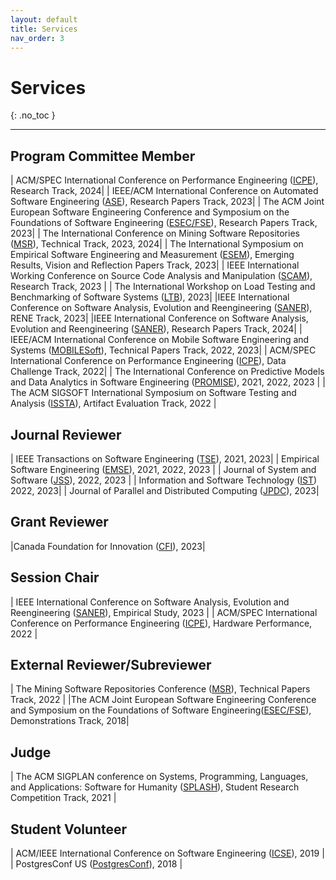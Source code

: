 ```yaml
---
layout: default
title: Services
nav_order: 3
---
```


# Services
{: .no_toc }

----

## Program Committee Member

| ACM/SPEC International Conference on Performance Engineering ([ICPE](https://icpe2024.spec.org/)), Research Track, 2024|
| IEEE/ACM International Conference on Automated Software Engineering ([ASE](https://conf.researchr.org/series/ase)), Research Papers Track, 2023| 
| The ACM Joint European Software Engineering Conference and Symposium on the Foundations of Software Engineering ([ESEC/FSE](https://2023.esec-fse.org/track/fse-2023-research-papers)), Research Papers Track, 2023| 
| The International Conference on Mining Software Repositories ([MSR](https://conf.researchr.org/track/msr-2023/msr-2023-technical-papers)), Technical Track, 2023, 2024| 
| The International Symposium on Empirical Software Engineering and Measurement ([ESEM](https://conf.researchr.org/track/esem-2023/esem-2023-emerging-results-vision-and-reflection-papers)), Emerging Results, Vision and Reflection Papers Track, 2023| 
| IEEE International Working Conference on Source Code Analysis and Manipulation ([SCAM](http://www.ieee-scam.org/2023/#cfpresearchtrack)), Research Track, 2023 |
| The International Workshop on Load Testing and Benchmarking of Software Systems ([LTB](https://ltb2023.github.io/)), 2023| 
|IEEE International Conference on Software Analysis, Evolution and Reengineering ([SANER](https://saner2023.must.edu.mo/negativerestrack)), RENE Track, 2023|
|IEEE International Conference on Software Analysis, Evolution and Reengineering ([SANER](https://conf.researchr.org/track/saner-2024/saner-2024-papers)), Research Papers Track, 2024|
| IEEE/ACM International Conference on Mobile Software Engineering and Systems ([MOBILESoft](https://conf.researchr.org/home/mobilesoft-2023)), Technical Papers Track, 2022, 2023|
| ACM/SPEC International Conference on Performance Engineering ([ICPE](https://icpe2022.spec.org/)), Data Challenge Track, 2022|
| The International Conference on Predictive Models and Data Analytics in Software Engineering ([PROMISE](https://promiseconf.github.io/2022/index.html)), 2021, 2022, 2023 |
| The ACM SIGSOFT International Symposium on Software Testing and Analysis ([ISSTA](https://conf.researchr.org/track/issta-2022/issta-2022-artifact-evaluation)), Artifact Evaluation Track, 2022 |

## Journal Reviewer

| IEEE Transactions on Software Engineering ([TSE](https://ieeexplore.ieee.org/xpl/RecentIssue.jsp?punumber=32)), 2021, 2023| 
| Empirical Software Engineering ([EMSE](https://www.springer.com/journal/10664)), 2021, 2022, 2023 | 
| Journal of System and Software ([JSS](https://www.sciencedirect.com/journal/journal-of-systems-and-software)), 2022, 2023 | 
| Information and Software Technology ([IST](https://www.sciencedirect.com/journal/information-and-software-technology)) 2022, 2023|
| Journal of Parallel and Distributed Computing ([JPDC](https://www.sciencedirect.com/journal/journal-of-parallel-and-distributed-computing)), 2023| 

## Grant Reviewer

|Canada Foundation for Innovation ([CFI](https://www.innovation.ca/)), 2023|

## Session Chair

| IEEE International Conference on Software Analysis, Evolution and Reengineering ([SANER](https://saner2023.must.edu.mo/)), Empirical Study, 2023 |
| ACM/SPEC International Conference on Performance Engineering ([ICPE](https://icpe2022.spec.org/)), Hardware Performance, 2022 |


## External Reviewer/Subreviewer

| The Mining Software Repositories Conference ([MSR](https://conf.researchr.org/home/msr-2022)), Technical Papers Track, 2022 |
|The ACM Joint European Software Engineering Conference and Symposium on the Foundations of Software Engineering([ESEC/FSE](https://2018.fseconference.org/)), Demonstrations Track, 2018|

## Judge

| The ACM SIGPLAN conference on Systems, Programming, Languages, and Applications: Software for Humanity ([SPLASH](https://2021.splashcon.org/track/splash-2021-SRC?plenary=Hide%20plenary%20sessions)), Student Research Competition Track, 2021 |

## Student Volunteer

| ACM/IEEE International Conference on Software Engineering ([ICSE](https://2019.icse-conferences.org/)), 2019 |
| PostgresConf US ([PostgresConf](https://postgresconf.org/conferences/2018)), 2018 |
